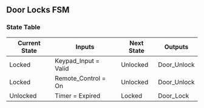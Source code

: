 ## Door Locks FSM
### State Table
| Current State | Inputs              | Next State  | Outputs       |
|---------------|---------------------|-------------|---------------|
| Locked        | Keypad_Input = Valid| Unlocked    | Door_Unlock   |
| Locked        | Remote_Control = On | Unlocked    | Door_Unlock   |
| Unlocked      | Timer = Expired     | Locked      | Door_Lock     |
